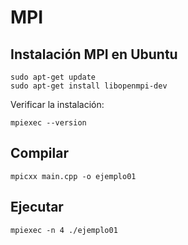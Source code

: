 # MPI

## Instalación MPI en Ubuntu

```
sudo apt-get update
sudo apt-get install libopenmpi-dev
```

Verificar la instalación:

```
mpiexec --version
```

## Compilar

```
mpicxx main.cpp -o ejemplo01
```

## Ejecutar

```
mpiexec -n 4 ./ejemplo01
```


